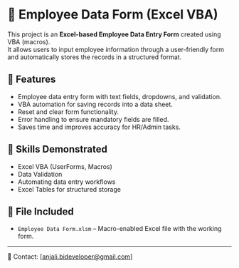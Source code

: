 # 🧾 Employee Data Form (Excel VBA)

This project is an **Excel-based Employee Data Entry Form** created using VBA (macros).  
It allows users to input employee information through a user-friendly form and automatically stores the records in a structured format.

## 🔹 Features
- Employee data entry form with text fields, dropdowns, and validation.
- VBA automation for saving records into a data sheet.
- Reset and clear form functionality.
- Error handling to ensure mandatory fields are filled.
- Saves time and improves accuracy for HR/Admin tasks.

## 🔹 Skills Demonstrated
- Excel VBA (UserForms, Macros)
- Data Validation
- Automating data entry workflows
- Excel Tables for structured storage

## 📌 File Included
- `Employee Data Form.xlsm` – Macro-enabled Excel file with the working form.

---

📧 Contact: [anjali.bideveloper@gmail.com]  

